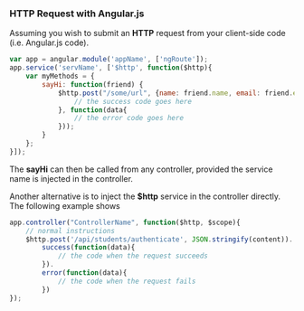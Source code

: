### HTTP Request with Angular.js

Assuming you wish to submit an **HTTP** request from your client-side code (i.e. Angular.js code).

```javascript
var app = angular.module('appName', ['ngRoute']);
app.service('servName', ['$http', function($http){
    var myMethods = {
        sayHi: function(friend) {
            $http.post("/some/url", {name: friend.name, email: friend.email}).then(function(data){
                // the success code goes here
            }, function(data{
                // the error code goes here
            }));
        }
    };
}]);
```

The **sayHi** can then be called from any controller, provided the service name is injected in the controller.

Another alternative is to inject the **$http** service in the controller directly. The following example shows

```javascript
app.controller("ControllerName", function($http, $scope){
    // normal instructions
    $http.post('/api/students/authenticate', JSON.stringify(content)).
        success(function(data){
            // the code when the request succeeds
        }).
        error(function(data){
            // the code when the request fails
        })
});
```
